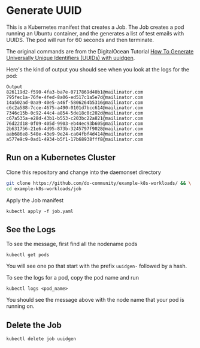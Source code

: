 # Generate UUID
This is a Kubernetes manifest that creates a Job. The Job creates a pod running an Ubuntu container, and the generates a list of test emails with UUIDS. The pod will run for 60 seconds and then terminate. 

The original commands are from the DigitalOcean Tutorial [How To Generate Universally Unique Identifiers (UUIDs) with uuidgen](https://www.digitalocean.com/community/tutorials/workflow-command-line-basics-generating-uuids). 



Here's the kind of output you should see when you look at the logs for the pod: 

```
Output
826119d2-f590-4fa3-ba7e-0717869d40b1@mailinator.com
795fec1a-76fe-4fed-8a06-ed517c1a5e7d@mailinator.com
14a502ad-0aa9-40e5-a46f-5806264b5316@mailinator.com
c6c2a588-7cce-4675-a490-0101d7bcc614@mailinator.com
7346c15b-0c92-44c4-a854-5de18c0c202d@mailinator.com
c67a535a-e28d-43b1-b553-c203bc22a821@mailinator.com
76d22d18-0f09-405d-9903-eb44ec93b605@mailinator.com
2b631756-21e6-4d95-873b-3245797f9028@mailinator.com
aab686e8-540e-43e9-9e24-ca04fbf4d414@mailinator.com
a577e9c9-0ad1-4934-b5f1-17b68938fff8@mailinator.com
``` 

## Run on a Kubernetes Cluster
Clone this repository and change into the daemonset directory
```bash
git clone https://github.com/do-community/example-k8s-workloads/ && \
cd example-k8s-workloads/job
```
Apply the Job manifest

`kubectl apply -f job.yaml`

## See the Logs 
To see the message, first find all the nodename pods 

`kubectl get pods` 

You will see one po that start with the prefix `uuidgen-` followed by a hash.  

To see the logs for a pod, copy the pod name and run 

`kubectl logs <pod_name>`

You should see the message above with the node name that your pod is running on. 

## Delete the Job 

`kubectl delete job uuidgen`

